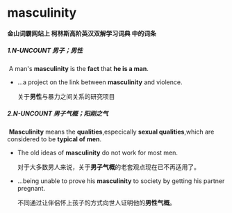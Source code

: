# masculinity

#### 金山词霸网站上 柯林斯高阶英汉双解学习词典 中的词条

##### 1.N-UNCOUNT  男子；男性

​	A man's **masculinity** is the **fact** that **he is a man**.

- ...a project on the link between **masculinity** and violence.

  关于**男性**与暴力之间关系的研究项目

##### 2.N-UNCOUNT 男子气概；阳刚之气

​	**Masculinity** means the **qualities**,especically **sexual qualities**,which are considered to be **typical of men**.

- The old ideas of **masculinity** do not work for most men.	

  对于大多数男人来说，关于**男子气概**的老套观点现在已不再适用了。

- ...being unable to prove his **masculinity** to society by getting his partner pregnant.

  不同通过让伴侣怀上孩子的方式向世人证明他的**男性气概**。